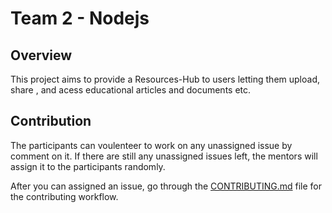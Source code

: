 # Team 2 - Nodejs

## Overview
This project aims to provide a Resources-Hub to users letting them upload, share , and acess educational articles and documents etc.

## Contribution
The participants can voulenteer to work on any unassigned issue by comment on it. If there are still any unassigned issues left, the mentors will assign it to the participants randomly. 

After you can assigned an issue, go through the [CONTRIBUTING.md](CONTRIBUTING.md) file for the contributing workflow.
